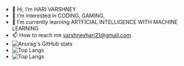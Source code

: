 - 👋 Hi, I’m HARI VARSHNEY
- 👀 I’m interested in CODING, GAMING, 
- 🌱 I’m currently learning ARTFICIAL INTELLIGENCE WITH MACHINE LEARNING
- 📫 How to reach me varshneyhari21@gmail.com
- ![Anurag's GitHub stats](https://github-readme-stats.vercel.app/api?username=harivarshney&show_icons=true&theme=radical)
- ![Top Langs](https://github-readme-stats.vercel.app/api/top-langs/?username=harivarshney&hide_progress=true)
- ![Top Langs](https://github-readme-stats.vercel.app/api/top-langs/?username=harivarshney&layout=compact)
  
<!---
harivarshney/harivarshney is a ✨ special ✨ repository because its `README.md` (this file) appears on your GitHub profile.
You can click the Preview link to take a look at your changes.
--->
